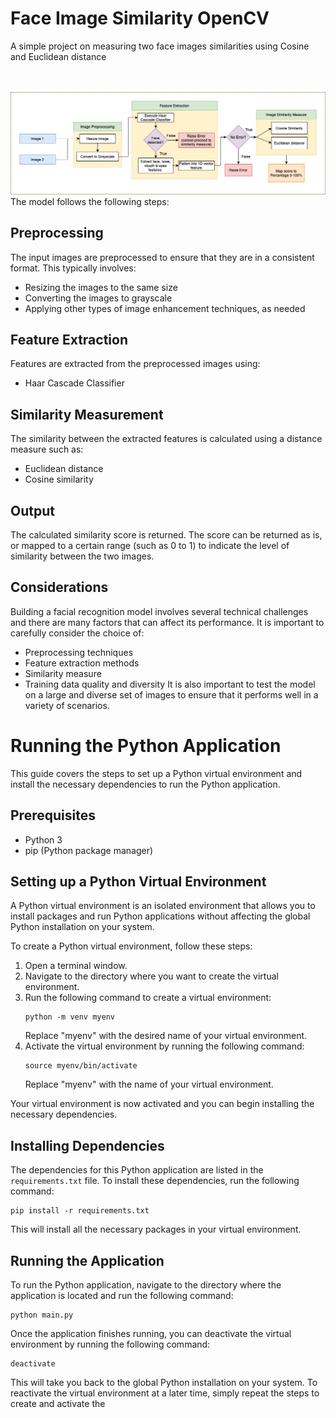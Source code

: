 # Face Image Similarity OpenCV
A simple project on measuring two face images similarities using Cosine and Euclidean distance

<br><br>
<img src='data/img/diagram-flow.png'>
<br>
The model follows the following steps:

## Preprocessing

The input images are preprocessed to ensure that they are in a consistent format. This typically involves:

- Resizing the images to the same size
- Converting the images to grayscale
- Applying other types of image enhancement techniques, as needed
## Feature Extraction

Features are extracted from the preprocessed images using:

- Haar Cascade Classifier
## Similarity Measurement

The similarity between the extracted features is calculated using a distance measure such as:

- Euclidean distance
- Cosine similarity

## Output

The calculated similarity score is returned. The score can be returned as is, or mapped to a certain range (such as 0 to 1) to indicate the level of similarity between the two images.

## Considerations

Building a facial recognition model involves several technical challenges and there are many factors that can affect its performance. It is important to carefully consider the choice of:

- Preprocessing techniques
- Feature extraction methods
- Similarity measure
- Training data quality and diversity
It is also important to test the model on a large and diverse set of images to ensure that it performs well in a variety of scenarios.

<h1>Running the Python Application</h1>
<p>This guide covers the steps to set up a Python virtual environment and install the necessary dependencies to run the Python application.</p>
<h2>Prerequisites</h2>
<ul>
  <li>Python 3</li>
  <li>pip (Python package manager)</li>
</ul>
<h2>Setting up a Python Virtual Environment</h2>
<p>A Python virtual environment is an isolated environment that allows you to install packages and run Python applications without affecting the global Python installation on your system.</p>
<p>To create a Python virtual environment, follow these steps:</p>
<ol>
  <li>Open a terminal window.</li>
  <li>Navigate to the directory where you want to create the virtual environment.</li>
  <li>Run the following command to create a virtual environment:
  <pre><code>python -m venv myenv</code></pre>
  Replace "myenv" with the desired name of your virtual environment.</li>
  <li>Activate the virtual environment by running the following command:
  <pre><code>source myenv/bin/activate</code></pre>
  Replace "myenv" with the name of your virtual environment.</li>
</ol>
<p>Your virtual environment is now activated and you can begin installing the necessary dependencies.</p>
<h2>Installing Dependencies</h2>
<p>The dependencies for this Python application are listed in the <code>requirements.txt</code> file. To install these dependencies, run the following command:</p>
<pre><code>pip install -r requirements.txt</code></pre>
<p>This will install all the necessary packages in your virtual environment.</p>
<h2>Running the Application</h2>
<p>To run the Python application, navigate to the directory where the application is located and run the following command:</p>
<pre><code>python main.py</code></pre>
<p>Once the application finishes running, you can deactivate the virtual environment by running the following command:</p>
<pre><code>deactivate</code></pre>
<p>This will take you back to the global Python installation on your system. To reactivate the virtual environment at a later time, simply repeat the steps to create and activate the
